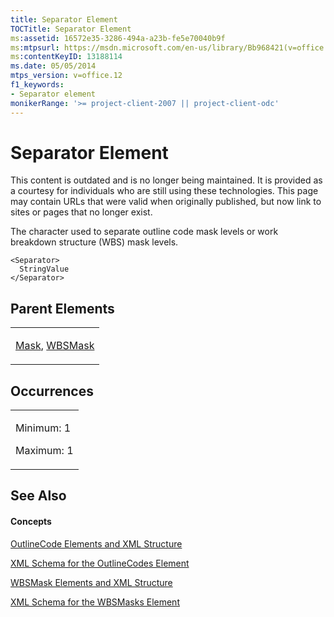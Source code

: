 ```yaml
---
title: Separator Element
TOCTitle: Separator Element
ms:assetid: 16572e35-3286-494a-a23b-fe5e70040b9f
ms:mtpsurl: https://msdn.microsoft.com/en-us/library/Bb968421(v=office.12)
ms:contentKeyID: 13188114
ms.date: 05/05/2014
mtps_version: v=office.12
f1_keywords:
- Separator element
monikerRange: '>= project-client-2007 || project-client-odc'
---
```


# Separator Element

This content is outdated and is no longer being maintained. It is provided as a courtesy for individuals who are still using these technologies. This page may contain URLs that were valid when originally published, but now link to sites or pages that no longer exist.

The character used to separate outline code mask levels or work breakdown structure (WBS) mask levels.

    <Separator>
      StringValue
    </Separator>

## Parent Elements

<table>
<colgroup>
<col style="width: 100%" />
</colgroup>
<tbody>
<tr class="odd">
<td><p><a href="bb968659(v=office.12).md">Mask</a>, <a href="bb968641(v=office.12).md">WBSMask</a></p></td>
</tr>
</tbody>
</table>

## Occurrences

<table>
<colgroup>
<col style="width: 100%" />
</colgroup>
<tbody>
<tr class="odd">
<td><p>Minimum: 1</p>
<p>Maximum: 1</p></td>
</tr>
</tbody>
</table>

## See Also

#### Concepts

[OutlineCode Elements and XML Structure](bb968596\(v=office.12\).md)

[XML Schema for the OutlineCodes Element](bb968584\(v=office.12\).md)

[WBSMask Elements and XML Structure](bb968416\(v=office.12\).md)

[XML Schema for the WBSMasks Element](bb968565\(v=office.12\).md)


